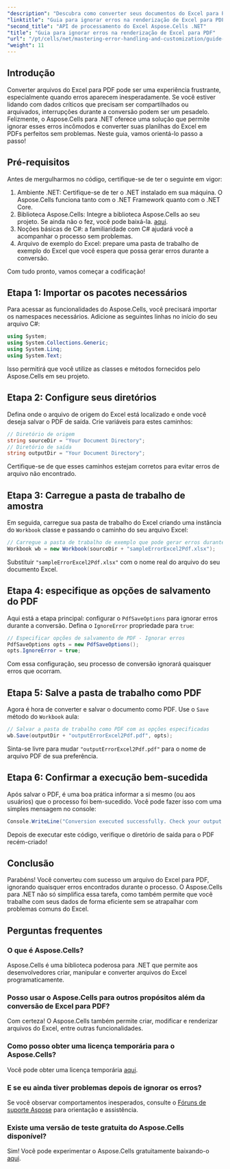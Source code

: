 ```yaml
---
"description": "Descubra como converter seus documentos do Excel para PDF com facilidade usando o Aspose.Cells para .NET, evitando erros durante o processo de conversão. Este guia passo a passo fornece instruções claras e trechos de código essenciais."
"linktitle": "Guia para ignorar erros na renderização de Excel para PDF"
"second_title": "API de processamento do Excel Aspose.Cells .NET"
"title": "Guia para ignorar erros na renderização de Excel para PDF"
"url": "/pt/cells/net/mastering-error-handling-and-customization/guide-ignore-errors-in-excel/"
"weight": 11
---
```


## Introdução

Converter arquivos do Excel para PDF pode ser uma experiência frustrante, especialmente quando erros aparecem inesperadamente. Se você estiver lidando com dados críticos que precisam ser compartilhados ou arquivados, interrupções durante a conversão podem ser um pesadelo. Felizmente, o Aspose.Cells para .NET oferece uma solução que permite ignorar esses erros incômodos e converter suas planilhas do Excel em PDFs perfeitos sem problemas. Neste guia, vamos orientá-lo passo a passo!

## Pré-requisitos

Antes de mergulharmos no código, certifique-se de ter o seguinte em vigor:

1. Ambiente .NET: Certifique-se de ter o .NET instalado em sua máquina. O Aspose.Cells funciona tanto com o .NET Framework quanto com o .NET Core.
2. Biblioteca Aspose.Cells: Integre a biblioteca Aspose.Cells ao seu projeto. Se ainda não o fez, você pode baixá-la. [aqui](https://releases.aspose.com/cells/net/).
3. Noções básicas de C#: a familiaridade com C# ajudará você a acompanhar o processo sem problemas.
4. Arquivo de exemplo do Excel: prepare uma pasta de trabalho de exemplo do Excel que você espera que possa gerar erros durante a conversão.

Com tudo pronto, vamos começar a codificação!

## Etapa 1: Importar os pacotes necessários

Para acessar as funcionalidades do Aspose.Cells, você precisará importar os namespaces necessários. Adicione as seguintes linhas no início do seu arquivo C#:

```csharp
using System;
using System.Collections.Generic;
using System.Linq;
using System.Text;
```

Isso permitirá que você utilize as classes e métodos fornecidos pelo Aspose.Cells em seu projeto.

## Etapa 2: Configure seus diretórios

Defina onde o arquivo de origem do Excel está localizado e onde você deseja salvar o PDF de saída. Crie variáveis para estes caminhos:

```csharp
// Diretório de origem
string sourceDir = "Your Document Directory";
// Diretório de saída
string outputDir = "Your Document Directory";
```

Certifique-se de que esses caminhos estejam corretos para evitar erros de arquivo não encontrado.

## Etapa 3: Carregue a pasta de trabalho de amostra

Em seguida, carregue sua pasta de trabalho do Excel criando uma instância do `Workbook` classe e passando o caminho do seu arquivo Excel:

```csharp
// Carregue a pasta de trabalho de exemplo que pode gerar erros durante a conversão
Workbook wb = new Workbook(sourceDir + "sampleErrorExcel2Pdf.xlsx");
```

Substituir `"sampleErrorExcel2Pdf.xlsx"` com o nome real do arquivo do seu documento Excel.

## Etapa 4: especifique as opções de salvamento do PDF

Aqui está a etapa principal: configurar o `PdfSaveOptions` para ignorar erros durante a conversão. Defina o `IgnoreError` propriedade para `true`:

```csharp
// Especificar opções de salvamento de PDF - Ignorar erros
PdfSaveOptions opts = new PdfSaveOptions();
opts.IgnoreError = true;
```

Com essa configuração, seu processo de conversão ignorará quaisquer erros que ocorram.

## Etapa 5: Salve a pasta de trabalho como PDF

Agora é hora de converter e salvar o documento como PDF. Use o `Save` método do `Workbook` aula:

```csharp
// Salvar a pasta de trabalho como PDF com as opções especificadas
wb.Save(outputDir + "outputErrorExcel2Pdf.pdf", opts);
```

Sinta-se livre para mudar `"outputErrorExcel2Pdf.pdf"` para o nome de arquivo PDF de sua preferência.

## Etapa 6: Confirmar a execução bem-sucedida

Após salvar o PDF, é uma boa prática informar a si mesmo (ou aos usuários) que o processo foi bem-sucedido. Você pode fazer isso com uma simples mensagem no console:

```csharp
Console.WriteLine("Conversion executed successfully. Check your output directory for the PDF.");
```

Depois de executar este código, verifique o diretório de saída para o PDF recém-criado!

## Conclusão

Parabéns! Você converteu com sucesso um arquivo do Excel para PDF, ignorando quaisquer erros encontrados durante o processo. O Aspose.Cells para .NET não só simplifica essa tarefa, como também permite que você trabalhe com seus dados de forma eficiente sem se atrapalhar com problemas comuns do Excel.

## Perguntas frequentes

### O que é Aspose.Cells?

Aspose.Cells é uma biblioteca poderosa para .NET que permite aos desenvolvedores criar, manipular e converter arquivos do Excel programaticamente.

### Posso usar o Aspose.Cells para outros propósitos além da conversão de Excel para PDF?

Com certeza! O Aspose.Cells também permite criar, modificar e renderizar arquivos do Excel, entre outras funcionalidades.

### Como posso obter uma licença temporária para o Aspose.Cells?

Você pode obter uma licença temporária [aqui](https://purchase.aspose.com/temporary-license/).

### E se eu ainda tiver problemas depois de ignorar os erros?

Se você observar comportamentos inesperados, consulte o [Fóruns de suporte Aspose](https://forum.aspose.com/c/cells/9) para orientação e assistência.

### Existe uma versão de teste gratuita do Aspose.Cells disponível?

Sim! Você pode experimentar o Aspose.Cells gratuitamente baixando-o [aqui](https://releases.aspose.com/).